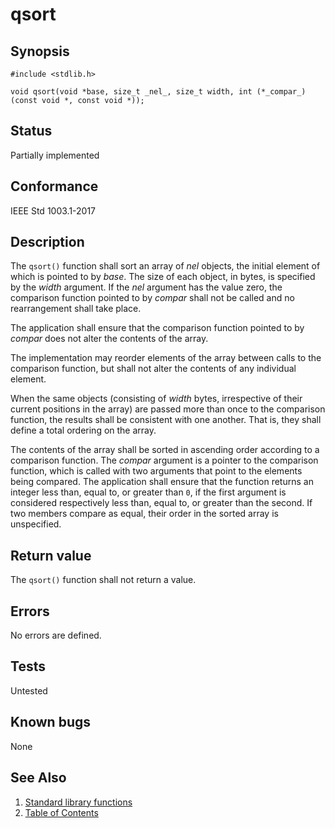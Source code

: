 # qsort

## Synopsis

`#include <stdlib.h>`

`void qsort(void *base, size_t _nel_, size_t width, int (*_compar_)(const void *, const void *));`

## Status

Partially implemented

## Conformance

IEEE Std 1003.1-2017

## Description

The `qsort()` function shall sort an array of _nel_ objects, the initial element of which is pointed to by _base_.
The size of each object, in bytes, is specified by the _width_ argument. If the _nel_ argument has the value zero,
the comparison function pointed to by _compar_ shall not be called and no rearrangement shall take place.

The application shall ensure that the comparison function pointed to by _compar_ does not alter
the contents of the array.

The implementation may reorder elements of the array between calls to the comparison function, but shall not alter the
contents of any individual element.

When the same objects (consisting of _width_ bytes, irrespective of their current positions in the array) are passed
more than once to the comparison function, the results shall be consistent with one another. That is, they shall
define a total ordering on the array.

The contents of the array shall be sorted in ascending order according to a comparison function. The _compar_
argument is a pointer to the comparison function, which is called with two arguments that point to the elements being
compared. The application shall ensure that the function returns an integer less than, equal to, or greater than
`0`, if the first argument is considered respectively less than, equal to, or greater than the second. If two members
compare as equal, their order in the sorted array is unspecified.

## Return value

The `qsort()` function shall not return a value.

## Errors

No errors are defined.

## Tests

Untested

## Known bugs

None

## See Also

1. [Standard library functions](../index.md)
2. [Table of Contents](../../../index.md)
